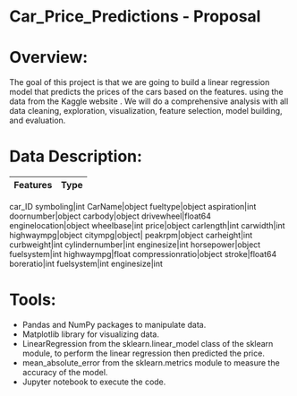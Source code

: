 # Car_Price_Predictions - Proposal  
# Overview:
The goal of this project is that we are going to build a linear regression model that predicts the prices of the cars based on the features. using the data from the Kaggle website . We will do a comprehensive analysis with all data cleaning, exploration, visualization, feature selection, model building, and evaluation.

# Data Description:
|Features |Type
|:-------:|:-------:|
car_ID
symboling|int
CarName|object
fueltype|object
aspiration|int
doornumber|object
carbody|object
drivewheel|float64
enginelocation|object
wheelbase|int
price|object
carlength|int
carwidth|int
highwaympg|object
citympg|object|
peakrpm|object
carheight|int
curbweight|int
cylindernumber|int
enginesize|int
horsepower|object
fuelsystem|int
highwaympg|float
compressionratio|object
stroke|float64
boreratio|int
fuelsystem|int
enginesize|int

# Tools:
*	Pandas and NumPy packages to manipulate data. 
*	Matplotlib library for visualizing data. 
*	LinearRegression from the sklearn.linear_model class of the sklearn module, to perform the linear regression then predicted the price. 
*	mean_absolute_error from the sklearn.metrics module to measure the accuracy of the model. 
*	Jupyter notebook to execute the code. 


